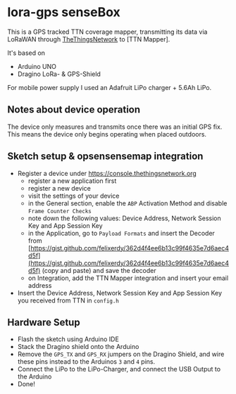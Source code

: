 # lora-gps senseBox

This is a GPS tracked TTN coverage mapper,
transmitting its data via LoRaWAN through [TheThingsNetwork] to [TTN Mapper].

[TheThingsNetwork]: thethingsnetwork.org
[openSenseMap]: http://ttnmapper.org/

It's based on
- Arduino UNO
- Dragino LoRa- & GPS-Shield

For mobile power supply I used an Adafruit LiPo charger + 5.6Ah LiPo.

## Notes about device operation
The device only measures and transmits once there was an initial GPS fix. This means the device only begins operating when placed outdoors.

## Sketch setup & opsensensemap integration

- Register a device under <https://console.thethingsnetwork.org>
  - register a new application first
  - register a new device
  - visit the settings of your device
  - in the General section, enable the `ABP` Activation Method and disable `Frame Counter Checks`
  - note down the following values: Device Address, Network Session Key and App Session Key
  - in the Application, go to `Payload Formats` and insert the Decoder from [https://gist.github.com/felixerdy/362d4f4ee6b13c99f4635e7d6aec4d5f](https://gist.github.com/felixerdy/362d4f4ee6b13c99f4635e7d6aec4d5f) (copy and paste) and save the decoder
  - on Integration, add the TTN Mapper integration and insert your email address
- Insert the Device Address, Network Session Key and App Session Key you received from TTN in `config.h`

## Hardware Setup
- Flash the sketch using Arduino IDE
- Stack the Dragino shield onto the Arduino
- Remove the `GPS_TX` and `GPS_RX` jumpers on the Dragino Shield, and wire these pins instead to the Arduinos `3` and `4` pins.
- Connect the LiPo to the LiPo-Charger, and connect the USB Output to the Arduino
- Done!
